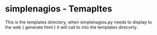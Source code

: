 simplenagios - Temapltes
========================

This is the templates directory, when simplenagios.py needs to display to the web ( generate html ) it will call to into the templates direcorty.

